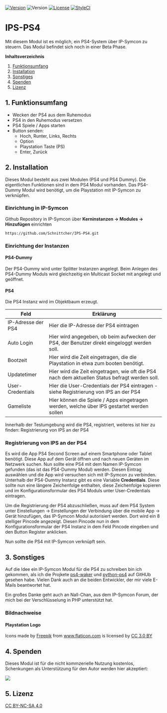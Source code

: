 [![Version](https://img.shields.io/badge/Symcon-PHPModul-red.svg)](https://www.symcon.de/service/dokumentation/entwicklerbereich/sdk-tools/sdk-php/)
![Version](https://img.shields.io/badge/Symcon%20Version-5.0%20%3E-blue.svg)
[![License](https://img.shields.io/badge/License-CC%20BY--NC--SA%204.0-green.svg)](https://creativecommons.org/licenses/by-nc-sa/4.0/)
[![StyleCI](https://styleci.io/repos/120787671/shield?style=flat)](https://styleci.io/repos/120787671)

# IPS-PS4
Mit diesem Modul ist es möglich, ein PS4-System über IP-Symcon zu steuern.
Das Modul befindet sich noch in einer Beta Phase.

**Inhaltsverzeichnis**

1. [Funktionsumfang](#1-funktionsumfang)  
2. [Installation](#2-installation)
3. [Sonstiges](#3-sonstiges)
4. [Spenden](#4-spenden)
5. [Lizenz](#5-lizenz)

## 1. Funktionsumfang 
* Wecken der PS4 aus dem Ruhemodus
* PS4 in den Ruhemodus versetzen
* PS4 Spiele / Apps starten
* Button senden:
    * Hoch, Runter, Links, Rechts
    * Option
    * Playstation Taste (PS)
    * Enter, Zurück
 

## 2. Installation
Dieses Modul besteht aus zwei Modulen (PS4 und PS4 Dummy).
Die eigentlichen Funktionen sind in dem PS4 Modul vorhanden.
Das PS4-Dummy Modul wird benötigt, um die Playstation mit IP-Symcon zu verknüpfen.

### Einrichtung in IP-Symcon
Github Repository in IP-Symcon über **Kerninstanzen -> Modules -> Hinzufügen** einrichten

`https://github.com/Schnittcher/IPS-PS4.git` 

### Einrichtung der Instanzen

#### PS4-Dummy
Der PS4-Dummy wird unter Splitter Instanzen angelegt.
Beim Anlegen des PS4-Dummy Moduls wird gleichzeitig ein Multicast Socket mit angelegt und geöffnet.

#### PS4
Die PS4 Instanz wird im Objektbaum erzeugt.

Feld | Erklärung
------------ | -------------
IP-Adresse der PS4 | Hier die IP-Adresse der PS4 eintragen
Auto Login | Hier wird angegeben, ob beim aufwecken der PS4, der Benutzer direkt eingeloggt werden soll.
Bootzeit | Hier wird die Zeit eingetragen, die die Playstation in etwa zum booten benötigt.
Updatetimer | Hier wird die Zeit eingetragen, wie oft die PS4 nach dem aktuellen Status befragt werden soll.
User-Credentials | Hier die User-Credentials der PS4 eintragen - siehe Registrierung von IPS an der PS4
Gameliste | Hier können die Spiele / Apps eingetragen werden, welche über IPS gestartet werden sollen


Innerhalb der Testumgebung wird die PS4, registriert, weiteres ist hier zu finden: Registrierung von IPS an der PS4
 
### Registrierung von IPS an der PS4
Es wird die App PS4 Second Screen auf einem Smartphone oder Tablet benötigt.
Diese App auf dem Gerät öffnen und nach neuen Geräten im Netzwerk suchen.
Nun sollte eine PS4 mit dem Namen IP-Symcon gefunden (das ist das PS4-Dummy Modul) werden.
Diesen Eintrag auswählen und die App wird versuchen sich mit IP-Symcon zu verbinden.
Unterhalb der PS4-Dummy Instanz gibt es eine Variable **Credentials**.
Diese sollte nun eine längere Zeichenfolge enthalten, diese Zeichenfolge kopieren und im Konfigurationsformular des PS4 Moduls unter User-Credentials eintragen.
  
Um die Registrierung der PS4 abzuschließen, muss auf dem PS4 System unter Einstellungen -> Einstellungen der Verbindung über die mobile App ->
Gerät hinzufügen, das IP-Symcon Modul autorisiert werden. Dort wird ein 8 stelliger Pincode angezeigt.
Diesen Pincode nun in dem Konfigurationsformular der PS4 Instanz in dem Feld Pincode eingeben und den Button Register anklicken.

Nun sollte die PS4 mit IP-Symcon verknüpft sein.

## 3. Sonstiges

Auf die Idee ein IP-Symcon Modul für die PS4 zu schreiben bin ich gekommen, als ich die Projkete [ps4-waker](https://github.com/dhleong/ps4-waker) und [python-ps4](https://github.com/hthiery/python-ps4) auf GitHUb gesehen habe.
Vielen Dank auch an die beiden Entwickler, der mir viele E-Mails beantwortet hat.

Ein großes Danke geht auch an Nall-Chan, aus dem IP-Symcon Forum, der mich bei der Verschlüsselung in PHP unterstützt hat.

### Bildnachweise

#### Playstation Logo
<div>Icons made by <a href="http://www.freepik.com" title="Freepik">Freepik</a> from <a href="https://www.flaticon.com/" title="Flaticon">www.flaticon.com</a> is licensed by <a href="http://creativecommons.org/licenses/by/3.0/" title="Creative Commons BY 3.0" target="_blank">CC 3.0 BY</a></div>

## 4. Spenden

Dieses Modul ist für die nicht kommzerielle Nutzung kostenlos, Schenkungen als Unterstützung für den Autor werden hier akzeptiert:  

<a href="https://www.paypal.com/cgi-bin/webscr?cmd=_s-xclick&hosted_button_id=EK4JRP87XLSHW" target="_blank"><img src="https://www.paypalobjects.com/de_DE/DE/i/btn/btn_donate_LG.gif" border="0" /></a>

## 5. Lizenz

[CC BY-NC-SA 4.0](https://creativecommons.org/licenses/by-nc-sa/4.0/) 